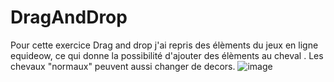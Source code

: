 # DragAndDrop
Pour cette exercice Drag and drop j'ai repris des élèments du jeux en ligne equideow, ce qui donne la possibilité d'ajouter des élèments au cheval .
Les chevaux "normaux" peuvent aussi changer de decors.
![image](https://github.com/user-attachments/assets/73eb41de-0384-4dda-94b8-b52ece4c180c)


